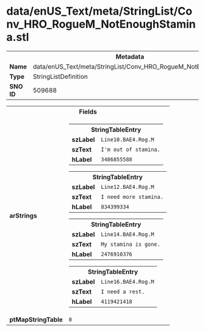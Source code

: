 <h1>data/enUS_Text/meta/StringList/Conv_HRO_RogueM_NotEnoughStamina.stl</h1><table><tr><th colspan="100%">Metadata</th></tr><tr><td><b>Name</b></td><td>data/enUS_Text/meta/StringList/Conv_HRO_RogueM_NotEnoughStamina.stl</td></tr><tr><td><b>Type</b></td><td>StringListDefinition</td></tr><tr><td><b>SNO ID</b></td><td>509688</td></tr></table>

<table><tr><th colspan="100%">Fields</th></tr><tr><td><b>arStrings</b></td><td><table><tr><th colspan="100%">StringTableEntry</th></tr><tr><td><b>szLabel</b></td><td><code>Line10.BAE4.Rog.M</code></td></tr><tr><td><b>szText</b></td><td><code>I'm out of stamina.</code></td></tr><tr><td><b>hLabel</b></td><td><code>3486855588</code></td></tr></table>


<table><tr><th colspan="100%">StringTableEntry</th></tr><tr><td><b>szLabel</b></td><td><code>Line12.BAE4.Rog.M</code></td></tr><tr><td><b>szText</b></td><td><code>I need more stamina.</code></td></tr><tr><td><b>hLabel</b></td><td><code>834399334</code></td></tr></table>


<table><tr><th colspan="100%">StringTableEntry</th></tr><tr><td><b>szLabel</b></td><td><code>Line14.BAE4.Rog.M</code></td></tr><tr><td><b>szText</b></td><td><code>My stamina is gone.</code></td></tr><tr><td><b>hLabel</b></td><td><code>2476910376</code></td></tr></table>


<table><tr><th colspan="100%">StringTableEntry</th></tr><tr><td><b>szLabel</b></td><td><code>Line16.BAE4.Rog.M</code></td></tr><tr><td><b>szText</b></td><td><code>I need a rest.</code></td></tr><tr><td><b>hLabel</b></td><td><code>4119421418</code></td></tr></table>


</td></tr><tr><td><b>ptMapStringTable</b></td><td><code>0</code></td></tr></table>

